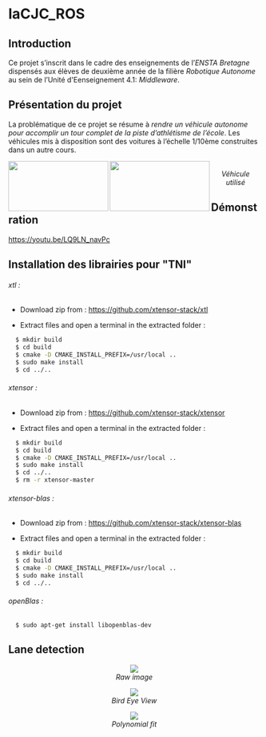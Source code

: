 # laCJC_ROS
## Introduction
Ce projet s’inscrit dans le cadre des enseignements de l’*ENSTA Bretagne* dispensés aux élèves de deuxième année de la filière *Robotique Autonome* au sein de l’Unité d'Eenseignement 4.1: *Middleware*.

## Présentation du projet
La problématique de ce projet se résume à *rendre un véhicule autonome pour accomplir un tour complet de la piste d’athlétisme de l’école*. Les véhicules mis à disposition sont des voitures à l’échelle 1/10ème construites dans un autre cours.

<p align="center">
    <img src="https://github.com/HamidHacene/laCJC_ROS/blob/master/docs/rapport_final/imgs/voiture.jpg" width="200" height="100" align="left">
    <img src="https://github.com/HamidHacene/laCJC_ROS/blob/master/docs/rapport_final/imgs/terrain.jpg" width="200" height="100" align="left"> <br>
    <em>Véhicule utilisé</em>
</p>



## Démonstration

https://youtu.be/LQ9LN_navPc

## Installation des librairies pour "TNI"


###### xtl : 
 
  * Download zip from : https://github.com/xtensor-stack/xtl
 
  * Extract files and open a terminal in the extracted folder : 
  ```bash
    $ mkdir build 
    $ cd build
    $ cmake -D CMAKE_INSTALL_PREFIX=/usr/local ..
    $ sudo make install
    $ cd ../..
  ```


###### xtensor : 
 
  * Download zip from : https://github.com/xtensor-stack/xtensor
 
  * Extract files and open a terminal in the extracted folder : 
  ```bash
    $ mkdir build 
    $ cd build
    $ cmake -D CMAKE_INSTALL_PREFIX=/usr/local ..
    $ sudo make install
    $ cd ../..
    $ rm -r xtensor-master
  ```

###### xtensor-blas : 
 
  * Download zip from : https://github.com/xtensor-stack/xtensor-blas
 
  * Extract files and open a terminal in the extracted folder : 
  ```bash
    $ mkdir build 
    $ cd build
    $ cmake -D CMAKE_INSTALL_PREFIX=/usr/local ..
    $ sudo make install
    $ cd ../..
  ```


###### openBlas : 

  ```
    $ sudo apt-get install libopenblas-dev
  ```

## Lane detection

<p align="center">
    <img src="https://github.com/HamidHacene/laCJC_ROS/blob/master/Lane_Detection/data/virageG.png"> <br>
    <em>Raw image</em>
</p>

<p align="center">
    <img src="https://github.com/HamidHacene/laCJC_ROS/blob/master/Lane_Detection/data/BEV.png"> <br>
    <em>Bird Eye View</em>
</p>

<p align="center">
    <img src="https://github.com/HamidHacene/laCJC_ROS/blob/master/Lane_Detection/data/fit.png"> <br>
    <em>Polynomial fit</em>
</p>
